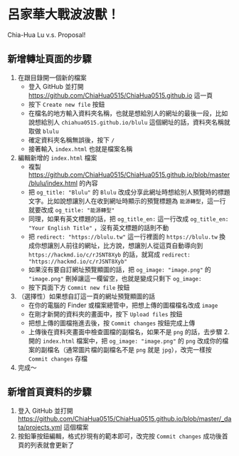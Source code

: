 # 呂家華大戰波波獸！
Chia-Hua Lu v.s. Proposal!

## 新增轉址頁面的步驟

1. 在跟目錄開一個新的檔案
    - 登入 GitHub 並打開 https://github.com/ChiaHua0515/ChiaHua0515.github.io 這一頁
    - 按下 `Create new file` 按鈕
    - 在檔名的地方輸入資料夾名稱，也就是想給別人的網址的最後一段，比如說想給別人 `chiahua0515.github.io/blulu` 這個網址的話，資料夾名稱就取做 `blulu`
    - 確定資料夾名稱無誤後，按下 `/`
    - 接著輸入 `index.html` 也就是檔案名稱
2. 編輯新增的 `index.html` 檔案
    - 複製 https://github.com/ChiaHua0515/ChiaHua0515.github.io/blob/master/blulu/index.html 的內容
    - 把 `og_title: "Blulu"` 的 `Blulu` 改成分享此網址時想給別人預覽時的標題文字。比如說想讓別人在收到網址時顯示的預覽標題為 `能源轉型`，這一行就要改成 `og_title: "能源轉型"`
    - 同理，如果有英文標題的話，把 `og_title_en:` 這一行改成 `og_title_en: "Your English Title"` ，沒有英文標題的話則不動
    - 把 `redirect: "https://blulu.tw"` 這一行裡面的 `https://blulu.tw` 換成你想讓別人前往的網址，比方說，想讓別人從這頁自動導向到 `https://hackmd.io/c/rJSNT8Xyb` 的話，就寫成 `redirect: "https://hackmd.io/c/rJSNT8Xyb"`
    - 如果沒有要自訂網址預覽顯圖的話，把 `og_image: "image.png"` 的 `"image.png"` 刪掉讓這一欄留空，也就是變成只剩下 `og_image:`
    - 按下頁面下方 `Commit new file` 按鈕
4. （選擇性）如果想自訂這一頁的網址預覽顯圖的話
    - 在你的電腦的 Finder 或檔案總管中，把想上傳的圖檔檔名改成 `image`
    - 在剛才新開的資料夾的畫面中，按下 `Upload files` 按鈕
    - 把想上傳的圖檔拖進去後，按 `Commit changes` 按鈕完成上傳
    - 上傳後在資料夾畫面中檢查圖檔的副檔名，如果不是 `png` 的話，去步驟 2. 開的 `index.html` 檔案中，把 `og_image: "image.png"` 的 `png` 改成你的檔案的副檔名（通常圖片檔的副檔名不是 `png` 就是 `jpg`），改完一樣按 `Commit changes` 存檔
5. 完成～

## 新增首頁資料的步驟

1. 登入 GitHub 並打開 https://github.com/ChiaHua0515/ChiaHua0515.github.io/blob/master/_data/projects.yml 這個檔案
2. 按鉛筆按鈕編輯，格式抄現有的範本即可，改完按 `Commit changes` 成功後首頁的列表就會更新了
